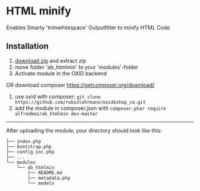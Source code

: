 HTML minify
=============================
Enables Smarty 'trimwhitespace' Outputfilter to minify HTML Code

Installation
------------

1. [download zip](https://github.com/alfredbez/ab_htmlmin/archive/master.zip) and extract zip
2.    move folder 'ab_htmlmin' to your 'modules'-folder
3.    Activate module in the OXID backend

OR
download composer https://getcomposer.org/download/

1. use oxid with composer: ```git clone https://github.com/robinlehrmann/oxideshop_ce.git```
2. add the module in composer.json with ```composer.phar require alfredbez/ab_htmlmin dev-master```

----

After uploading the module, your directory should look like this:

```
├── index.php
├── bootstrap.php
├── config.inc.php
├── ...
└── modules
    └── ab_htmlmin
        ├── README.md
        ├── metadata.php
        └── models
```

